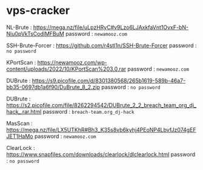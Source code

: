 # vps-cracker


NL-Brute : https://mega.nz/file/uLpzHRyC#v9Lzo6LJAxkfaVnt1OvxF-bN-Niu0pVkTsCodlMFBuM password : `newamooz.com`

SSH-Brute-Forcer : https://github.com/r4stl1n/SSH-Brute-Forcer password : `no password`

KPortScan : https://newamooz.com/wp-content/uploads/2022/10/KPortScan%203.0.rar password : `newamooz.com`

DUBrute : https://s9.picofile.com/d/8301380568/265b1619-589b-46a7-bb35-0697db1a6f90/DuBrute_8_2.zip password : `no password`

DUBrute : https://s2.picofile.com/file/8262294542/DUBrute_2_2_breach_team_org_dj_hack_.rar.html password : `breach-team.org_dj-hack`

MasScan : https://mega.nz/file/LX5UTKhR#Bh3_K35s8vb6kyhj4PEoNP4LbvfJz074gEFJET1HaMo password : `newamooz.com`

ClearLock : https://www.snapfiles.com/downloads/clearlock/dlclearlock.html password : `no password`
